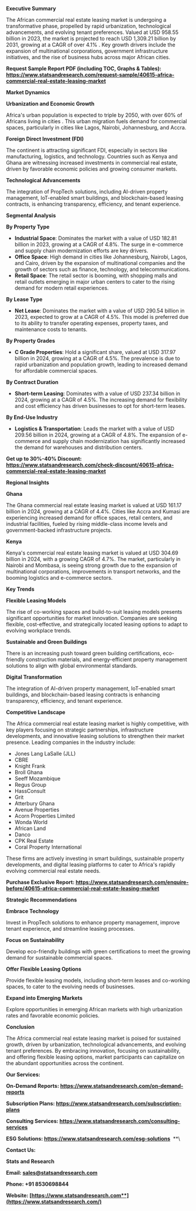 ﻿**Executive Summary**

The African commercial real estate leasing market is undergoing a transformative phase, propelled by rapid urbanization, technological advancements, and evolving tenant preferences. Valued at USD 958.55 billion in 2023, the market is projected to reach USD 1,309.21 billion by 2031, growing at a CAGR of over 4.1% . Key growth drivers include the expansion of multinational corporations, government infrastructure initiatives, and the rise of business hubs across major African cities.

**Request Sample Report PDF (including TOC, Graphs & Tables): <https://www.statsandresearch.com/request-sample/40615-africa-commercial-real-estate-leasing-market>**

**Market Dynamics**

**Urbanization and Economic Growth**

Africa's urban population is expected to triple by 2050, with over 60% of Africans living in cities . This urban migration fuels demand for commercial spaces, particularly in cities like Lagos, Nairobi, Johannesburg, and Accra. 

**Foreign Direct Investment (FDI)**

The continent is attracting significant FDI, especially in sectors like manufacturing, logistics, and technology. Countries such as Kenya and Ghana are witnessing increased investments in commercial real estate, driven by favorable economic policies and growing consumer markets.

**Technological Advancements**

The integration of PropTech solutions, including AI-driven property management, IoT-enabled smart buildings, and blockchain-based leasing contracts, is enhancing transparency, efficiency, and tenant experience.

**Segmental Analysis**

**By Property Type**

- **Industrial Space**: Dominates the market with a value of USD 182.81 billion in 2023, growing at a CAGR of 4.8%. The surge in e-commerce and supply chain modernization efforts are key drivers.
- **Office Space**: High demand in cities like Johannesburg, Nairobi, Lagos, and Cairo, driven by the expansion of multinational companies and the growth of sectors such as finance, technology, and telecommunications. 
- **Retail Space**: The retail sector is booming, with shopping malls and retail outlets emerging in major urban centers to cater to the rising demand for modern retail experiences. 

**By Lease Type**

- **Net Lease**: Dominates the market with a value of USD 290.54 billion in 2023, expected to grow at a CAGR of 4.5%. This model is preferred due to its ability to transfer operating expenses, property taxes, and maintenance costs to tenants.

**By Property Grades**

- **C Grade Properties**: Hold a significant share, valued at USD 317.97 billion in 2024, growing at a CAGR of 4.5%. The prevalence is due to rapid urbanization and population growth, leading to increased demand for affordable commercial spaces.

**By Contract Duration**

- **Short-term Leasing**: Dominates with a value of USD 237.34 billion in 2024, growing at a CAGR of 4.5%. The increasing demand for flexibility and cost efficiency has driven businesses to opt for short-term leases.

**By End-Use Industry**

- **Logistics & Transportation**: Leads the market with a value of USD 209.56 billion in 2024, growing at a CAGR of 4.8%. The expansion of e-commerce and supply chain modernization has significantly increased the demand for warehouses and distribution centers.

**Get up to 30%-40% Discount: <https://www.statsandresearch.com/check-discount/40615-africa-commercial-real-estate-leasing-market>**

**Regional Insights**

**Ghana**

The Ghana commercial real estate leasing market is valued at USD 161.17 billion in 2024, growing at a CAGR of 4.4%. Cities like Accra and Kumasi are experiencing increased demand for office spaces, retail centers, and industrial facilities, fueled by rising middle-class income levels and government-backed infrastructure projects.

**Kenya**

Kenya's commercial real estate leasing market is valued at USD 304.69 billion in 2024, with a growing CAGR of 4.7%. The market, particularly in Nairobi and Mombasa, is seeing strong growth due to the expansion of multinational corporations, improvements in transport networks, and the booming logistics and e-commerce sectors.

**Key Trends**

**Flexible Leasing Models**

The rise of co-working spaces and build-to-suit leasing models presents significant opportunities for market innovation. Companies are seeking flexible, cost-effective, and strategically located leasing options to adapt to evolving workplace trends.

**Sustainable and Green Buildings**

There is an increasing push toward green building certifications, eco-friendly construction materials, and energy-efficient property management solutions to align with global environmental standards.

**Digital Transformation**

The integration of AI-driven property management, IoT-enabled smart buildings, and blockchain-based leasing contracts is enhancing transparency, efficiency, and tenant experience.

**Competitive Landscape**

The Africa commercial real estate leasing market is highly competitive, with key players focusing on strategic partnerships, infrastructure developments, and innovative leasing solutions to strengthen their market presence. Leading companies in the industry include:

- Jones Lang LaSalle (JLL)
- CBRE
- Knight Frank
- Broll Ghana
- Seeff Mozambique
- Regus Group
- HassConsult
- Grit
- Atterbury Ghana
- Avenue Properties
- Acorn Properties Limited
- Wonda World
- African Land
- Danco
- CPK Real Estate
- Coral Property International

These firms are actively investing in smart buildings, sustainable property developments, and digital leasing platforms to cater to Africa's rapidly evolving commercial real estate needs.

**Purchase Exclusive Report: <https://www.statsandresearch.com/enquire-before/40615-africa-commercial-real-estate-leasing-market>**

**Strategic Recommendations**

**Embrace Technology**

Invest in PropTech solutions to enhance property management, improve tenant experience, and streamline leasing processes.

**Focus on Sustainability**

Develop eco-friendly buildings with green certifications to meet the growing demand for sustainable commercial spaces.

**Offer Flexible Leasing Options**

Provide flexible leasing models, including short-term leases and co-working spaces, to cater to the evolving needs of businesses.

**Expand into Emerging Markets**

Explore opportunities in emerging African markets with high urbanization rates and favorable economic policies.

**Conclusion**

The Africa commercial real estate leasing market is poised for sustained growth, driven by urbanization, technological advancements, and evolving tenant preferences. By embracing innovation, focusing on sustainability, and offering flexible leasing options, market participants can capitalize on the abundant opportunities across the continent.

**Our Services:** 

**On-Demand Reports: <https://www.statsandresearch.com/on-demand-reports>** 

**Subscription Plans: <https://www.statsandresearch.com/subscription-plans>** 

**Consulting Services: <https://www.statsandresearch.com/consulting-services>** 

**ESG Solutions: <https://www.statsandresearch.com/esg-solutions>** 
**\


**Contact Us:** 

**Stats and Research** 

**Email: <sales@statsandresearch.com>** 

**Phone: +91 8530698844** 

**Website: [https://www.statsandresearch.com**](https://www.statsandresearch.com/)**

